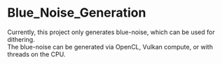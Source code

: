 # Blue_Noise_Generation

Currently, this project only generates blue-noise, which can be used for dithering.  
The blue-noise can be generated via OpenCL, Vulkan compute, or with threads on
the CPU.
